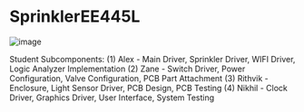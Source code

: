 # SprinklerEE445L
![image](https://user-images.githubusercontent.com/47732635/139128883-9c9a9ef0-28b7-4ebf-a160-c954fbf73223.png)

Student Subcomponents:
(1) Alex - Main Driver, Sprinkler Driver, WIFI Driver, Logic Analyzer Implementation
(2) Zane - Switch Driver, Power Configuration, Valve Configuration, PCB Part Attachment
(3) Rithvik - Enclosure, Light Sensor Driver, PCB Design, PCB Testing
(4) Nikhil - Clock Driver, Graphics Driver, User Interface, System Testing
